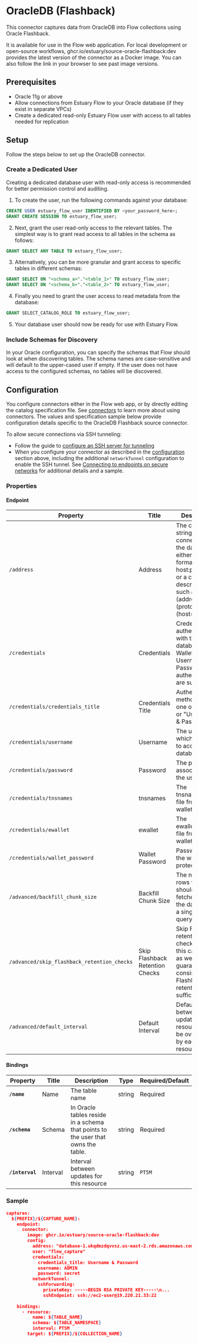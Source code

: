 
# OracleDB (Flashback)
This connector captures data from OracleDB into Flow collections using Oracle Flashback.

It is available for use in the Flow web application. For local development or open-source workflows, ghcr.io/estuary/source-oracle-flashback:dev provides the latest version of the connector as a Docker image. You can also follow the link in your browser to see past image versions.

## Prerequisites
* Oracle 11g or above
* Allow connections from Estuary Flow to your Oracle database (if they exist in separate VPCs)
* Create a dedicated read-only Estuary Flow user with access to all tables needed for replication

## Setup
Follow the steps below to set up the OracleDB connector.

### Create a Dedicated User

Creating a dedicated database user with read-only access is recommended for better permission control and auditing.

1. To create the user, run the following commands against your database:

```sql
CREATE USER estuary_flow_user IDENTIFIED BY <your_password_here>;
GRANT CREATE SESSION TO estuary_flow_user;
```

2. Next, grant the user read-only access to the relevant tables. The simplest way is to grant read access to all tables in the schema as follows:

```sql
GRANT SELECT ANY TABLE TO estuary_flow_user;
```

3. Alternatively, you can be more granular and grant access to specific tables in different schemas:

```sql
GRANT SELECT ON "<schema_a>"."<table_1>" TO estuary_flow_user;
GRANT SELECT ON "<schema_b>"."<table_2>" TO estuary_flow_user;
```

4. Finally you need to grant the user access to read metadata from the database:

```sql
GRANT SELECT_CATALOG_ROLE TO estuary_flow_user;
```

5. Your database user should now be ready for use with Estuary Flow.

### Include Schemas for Discovery
In your Oracle configuration, you can specify the schemas that Flow should look at when discovering tables. The schema names are case-sensitive and will default to the upper-cased user if empty. If the user does not have access to the configured schemas, no tables will be discovered.

## Configuration
You configure connectors either in the Flow web app, or by directly editing the catalog specification file. See [connectors](https://docs.estuary.dev/concepts/connectors/#using-connectors) to learn more about using connectors. The values and specification sample below provide configuration details specific to the OracleDB Flashback source connector.

To allow secure connections via SSH tunneling:
  * Follow the guide to [configure an SSH server for tunneling](/guides/connect-network/)
  * When you configure your connector as described in the [configuration](#configuration) section above, including the additional `networkTunnel` configuration to enable the SSH tunnel. See [Connecting to endpoints on secure networks](/concepts/connectors.md#connecting-to-endpoints-on-secure-networks) for additional details and a sample.

### Properties

#### Endpoint
| Property                                    | Title                           | Description                                                                                                                                                                                                                                                                     | Type    | Required/Default |
| -----------                                 | --------                        | ------------------------------------------------------------------------------------------------------------------------------------------------------------------------------------------------------------------------------------------------------------------------------- | ------  | ---------------- |
| `/address`                                  | Address                         | The connection string for connecting to the database, either in the format of host:port/SID or a connect descriptor such as (address=(protocol=tcps)(host=...)...)                                                                                                              | string  | Required         |
| `/credentials`                              | Credentials                     | Credentials for authenticating with the database. Wallet and Username & Password authentication are supported.                                                                                                                                                                  | object  |                  |
| `/credentials/credentials_title`            | Credentials Title               | Authentication method to use, one of "Wallet" or "Username & Password"                                                                                                                                                                                                          | string  | Required         |
| `/credentials/username`                     | Username                        | The username which is used to access the database.                                                                                                                                                                                                                              | string  | Required         |
| `/credentials/password`                     | Password                        | The password associated with the username.                                                                                                                                                                                                                                      | string  | Required         |
| `/credentials/tnsnames`                     | tnsnames                        | The tnsnames.ora file from the wallet.                                                                                                                                                                                                                                          | string  |                  |
| `/credentials/ewallet`                      | ewallet                         | The ewallet.pem file from the wallet.                                                                                                                                                                                                                                           | string  |                  |
| `/credentials/wallet_password`              | Wallet Password                 | Password of the wallet, if protected.                                                                                                                                                                                                                                           | string  |                  |
| `/advanced/backfill_chunk_size`             | Backfill Chunk Size             | The number of rows which should be fetched from the database in a single backfill query.                                                                                                                                                                                        | integer | `50000`          |
| `/advanced/skip_flashback_retention_checks` | Skip Flashback Retention Checks | Skip Flashback retention checks. Use this cautiously as we cannot guarantee consistency if Flashback retention is not sufficient.                                                                                                                                               | integer | `false`          |
| `/advanced/default_interval`                | Default Interval                | Default interval between updates for all resources. Can be overwritten by each resource.                                                                                                                                                                                        | integer | `PT5M`           |


#### Bindings

| Property        | Title     | Description                                                                                                         | Type      | Required/Default |
| -------         | ------    | ------                                                                                                              | --------- | --------         |
| **`/name`**     | Name      | The table name                                                                                                      | string    | Required         |
| **`/schema`**   | Schema    | In Oracle tables reside in a schema that points to the user that owns the table.                                    | string    | Required         |
| **`/interval`** | Interval  | Interval between updates for this resource                                                                          | string    | `PT5M`           |


### Sample

```json
captures:
  ${PREFIX}/${CAPTURE_NAME}:
    endpoint:
      connector:
        image: ghcr.io/estuary/source-oracle-flashback:dev
        config:
          address: "database-1.ukqdmzdqvvsz.us-east-2.rds.amazonaws.com:1521/ORCL"
          user: "flow_capture"
          credentials:
            credentials_title: Username & Password
            username: ADMIN
            password: secret
          networkTunnel:
            sshForwarding:
              privateKey: -----BEGIN RSA PRIVATE KEY-----\n...
              sshEndpoint: ssh://ec2-user@19.220.21.33:22
          
    bindings:
      - resource:
          name: ${TABLE_NAME}
          schema: ${TABLE_NAMESPACE}
          interval: PT5M
        target: ${PREFIX}/${COLLECTION_NAME}
```
